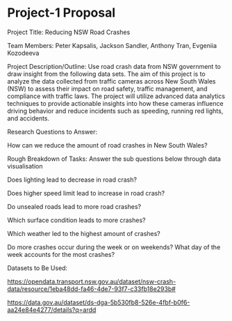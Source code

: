 # Project-1 Proposal 
Project Title: Reducing NSW Road Crashes

Team Members:
Peter Kapsalis,
Jackson Sandler,
Anthony Tran,
Evgeniia Kozodeeva

Project Description/Outline:
Use road crash data from NSW government to draw insight from the following data sets. The aim of this project is to analyze the data collected from traffic cameras across New South Wales (NSW) to assess their impact on road safety, traffic management, and compliance with traffic laws. The project will utilize advanced data analytics techniques to provide actionable insights into how these cameras influence driving behavior and reduce incidents such as speeding, running red lights, and accidents.

Research Questions to Answer:

How can we reduce the amount of road crashes in New South Wales?

Rough Breakdown of Tasks: Answer the sub questions below through data visualisation

Does lighting lead to decrease in road crash?

Does higher speed limit lead to increase in road crash?

Do unsealed roads lead to more road crashes?

Which surface condition leads to more crashes?

Which weather led to the highest amount of crashes?

Do more crashes occur during the week or on weekends? What day of the week accounts for the most crashes?

Datasets to Be Used: 

https://opendata.transport.nsw.gov.au/dataset/nsw-crash-data/resource/1eba48dd-fa46-4de7-93f7-c33fb18e293b#

https://data.gov.au/dataset/ds-dga-5b530fb8-526e-4fbf-b0f6-aa24e84e4277/details?q=ardd
